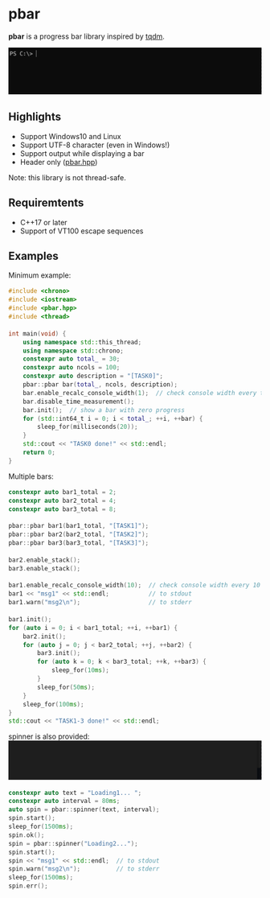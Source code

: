 # pbar
**pbar** is a progress bar library inspired by [tqdm](https://github.com/tqdm/tqdm).

![demo](https://raw.githubusercontent.com/estshorter/pbar/videos/example1.gif)

## Highlights
- Support Windows10 and Linux
- Support UTF-8 character (even in Windows!)
- Support output while displaying a bar
- Header only ([pbar.hpp](https://github.com/estshorter/pbar/blob/master/pbar.hpp))

Note: this library is not thread-safe.

## Requiremtents
- C++17 or later
- Support of VT100 escape sequences

## Examples
Minimum example:
```cpp
#include <chrono>
#include <iostream>
#include <pbar.hpp>
#include <thread>

int main(void) {
	using namespace std::this_thread;
	using namespace std::chrono;
	constexpr auto total_ = 30;
	constexpr auto ncols = 100;
	constexpr auto description = "[TASK0]";
	pbar::pbar bar(total_, ncols, description);
	bar.enable_recalc_console_width(1);	 // check console width every tick
	bar.disable_time_measurement();
	bar.init();	 // show a bar with zero progress
	for (std::int64_t i = 0; i < total_; ++i, ++bar) {
		sleep_for(milliseconds(20));
	}
	std::cout << "TASK0 done!" << std::endl;
	return 0;
}
```

Multiple bars:
```cpp
constexpr auto bar1_total = 2;
constexpr auto bar2_total = 4;
constexpr auto bar3_total = 8;

pbar::pbar bar1(bar1_total, "[TASK1]");
pbar::pbar bar2(bar2_total, "[TASK2]");
pbar::pbar bar3(bar3_total, "[TASK3]");

bar2.enable_stack();
bar3.enable_stack();

bar1.enable_recalc_console_width(10);  // check console width every 10 ticks
bar1 << "msg1" << std::endl;		   // to stdout
bar1.warn("msg2\n");				   // to stderr

bar1.init();
for (auto i = 0; i < bar1_total; ++i, ++bar1) {
	bar2.init();
	for (auto j = 0; j < bar2_total; ++j, ++bar2) {
		bar3.init();
		for (auto k = 0; k < bar3_total; ++k, ++bar3) {
			sleep_for(10ms);
		}
		sleep_for(50ms);
	}
	sleep_for(100ms);
}
std::cout << "TASK1-3 done!" << std::endl;
```

spinner is also provided:
![demo-spinner](https://raw.githubusercontent.com/estshorter/pbar/videos/example2.gif)

``` cpp
constexpr auto text = "Loading1... ";
constexpr auto interval = 80ms;
auto spin = pbar::spinner(text, interval);
spin.start();
sleep_for(1500ms);
spin.ok();
spin = pbar::spinner("Loading2...");
spin.start();
spin << "msg1" << std::endl;  // to stdout
spin.warn("msg2\n");		  // to stderr
sleep_for(1500ms);
spin.err();
```
